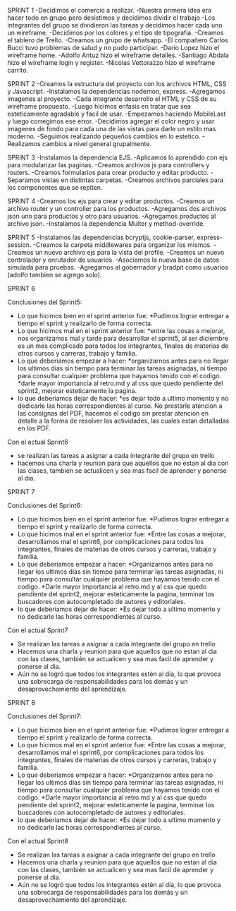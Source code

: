 SPRINT 1
-Decidimos el comercio a realizar.
-Nuestra primera idea era hacer todo en grupo pero desistimos y decidimos dividir el trabajo
-Los integrantes del grupo se dividieron las tareas y decidimos hacer cada uno un wireframe.
-Decidimos por los colores y el tipo de tipografia.
-Creamos el tablero de Trello.
-Creamos un grupo de whatsapp.
-El compañero Carlos Bucci tuvo problemas de salud y no pudo participar.
-Dario Lopez hizo el wireframe home.
-Adolfo Antuz hizo el wireframe detalles.
-Santiago Abdala hizo el wireframe login y register.
-Nicolas Vettorazzo hizo el wireframe carrito.

SPRINT 2
-Creamos la estructura del proyecto con los archivos HTML, CSS y Javascript.
-Instalamos la dependencias nodemon, express.
-Agregamos imagenes al proyecto.
-Cada integrante desarrollo el HTML y CSS de su wireframe propuesto.
-Luego hicimos enfasis en tratar que sea esteticamente agradable y facil de usar.
-Empezamos haciendo MobileLast y luego corregimos ese error.
-Decidimos agregar el color negro y usar imagenes de fondo para cada una de las vistas para darle un estilo mas moderno.
-Seguimos realizando pequeños cambios en lo estetico.
-Realizamos cambios a nivel general grupalmente.

SPRINT 3
-Instalamos la dependencia EJS.
-Aplicamos lo aprendido con ejs para modularizar las paginas.
-Creamos archivos js para controllers y routers.
-Creamos formularios para crear producto y editar producto.
-Separamos vistas en distintas carpetas.
-Creamos archivos parciales para los componentes que se repiten.

SPRINT 4
-Creamos los ejs para crear y editar productos.
-Creamos un archivo router y un controller para los productos.
-Agregamos dos archivos json uno para productos y otro para usuarios.
-Agregamos productos al archivo json.
-Instalamos la dependencia Multer y method-override.

SPRINT 5
-Instalamos las dependencias bcryptjs, cookie-parser, express-session.
-Creamos la carpeta middlewares para organizar los mismos.
-Creamos un nuevo archivo ejs para la vista del profile.
-Creamos un nuevo controlador y enrutador de usuarios.
-Asociamos la nueva base de datos simulada para pruebas.
-Agregamos al gobernador y bradpit como usuarios (adolfo tambien se agrego solo).

SPRINT 6

Conclusiones del Sprint5:

- Lo que hicimos bien en el sprint anterior fue: 
    *Pudimos lograr entregar a tiempo el sprint y realizarlo de forma correcta.
- Lo que hicimos mal en el sprint anterior fue: 
    *entre las cosas a mejorar, nos organizamos mal y tarde para desarrollar el sprint5, al ser diciembre es un mes complicado para todos los integrantes, finales de materias de otros cursos y carreras, trabajo y familia. 
- Lo que deberiamos empezar a hacer: 
    *organizarnos antes para no llegar los ultimos dias sin tiempo para terminar las tareas asignadas, ni tiempo para consultar cualquier problema que hayamos tenido con el codigo. 
    *darle mayor importancia al retro.md y al css que quedo pendiente del sprint2, mejorar esteticamente la pagina.
- lo que deberiamos dejar de hacer: 
    *es dejar todo a ultimo momento y no dedicarle las horas correspondientes al curso. No prestarle atencion a las consignas del PDF, hacemos el codigo sin prestar atencion en detalle a la forma de resolver las actividades, las cuales estan detalladas en los PDF. 

Con el actual Sprint6 
- se realizan las tareas a asignar a cada integrante del grupo en trello
- hacemos una charla y reunion para que aquellos que no estan al dia con las clases, tambien se actualicen y sea mas facil de aprender y ponerse al dia. 

SPRINT 7

Conclusiones del Sprint6:

- Lo que hicimos bien en el sprint anterior fue: 
    *Pudimos lograr entregar a tiempo el sprint y realizarlo de forma correcta.
- Lo que hicimos mal en el sprint anterior fue: 
    *Entre las cosas a mejorar, desarrollamos mal el sprint6, por complicaciones para todos los integrantes, finales de materias de otros cursos y carreras, trabajo y familia. 
- Lo que deberiamos empezar a hacer: 
    *Organizarnos antes para no llegar los ultimos dias sin tiempo para terminar las tareas asignadas, ni tiempo para consultar cualquier problema que hayamos tenido con el codigo. 
    *Darle mayor importancia al retro.md y al css que quedo pendiente del sprint2, mejorar esteticamente la pagina, terminar los buscadores con autocompletado de autores y editoriales.
- lo que deberiamos dejar de hacer: 
    *Es dejar todo a ultimo momento y no dedicarle las horas correspondientes al curso.

Con el actual Sprint7 
- Se realizan las tareas a asignar a cada integrante del grupo en trello
- Hacemos una charla y reunion para que aquellos que no estan al dia con las clases, también se actualicen y sea mas facil de aprender y ponerse al dia. 
- Aún no se logró que todos los integrantes estén al día, lo que provoca una sobrecarga de responsabilidades para los demás y un desaprovechamiento del aprendizaje.

SPRINT 8

Conclusiones del Sprint7:

- Lo que hicimos bien en el sprint anterior fue: 
    *Pudimos lograr entregar a tiempo el sprint y realizarlo de forma correcta.
- Lo que hicimos mal en el sprint anterior fue: 
    *Entre las cosas a mejorar, desarrollamos mal el sprint6, por complicaciones para todos los integrantes, finales de materias de otros cursos y carreras, trabajo y familia. 
- Lo que deberiamos empezar a hacer: 
    *Organizarnos antes para no llegar los ultimos dias sin tiempo para terminar las tareas asignadas, ni tiempo para consultar cualquier problema que hayamos tenido con el codigo. 
    *Darle mayor importancia al retro.md y al css que quedo pendiente del sprint2, mejorar esteticamente la pagina, terminar los buscadores con autocompletado de autores y editoriales.
- lo que deberiamos dejar de hacer: 
    *Es dejar todo a ultimo momento y no dedicarle las horas correspondientes al curso.

Con el actual Sprint8 
- Se realizan las tareas a asignar a cada integrante del grupo en trello
- Hacemos una charla y reunion para que aquellos que no estan al dia con las clases, también se actualicen y sea mas facil de aprender y ponerse al dia. 
- Aún no se logró que todos los integrantes estén al día, lo que provoca una sobrecarga de responsabilidades para los demás y un desaprovechamiento del aprendizaje.


